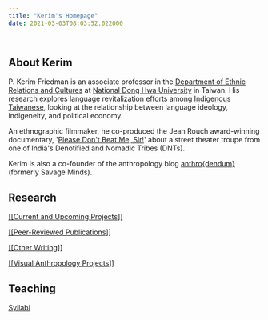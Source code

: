 ```yaml
---
title: "Kerim's Homepage"
date: 2021-03-03T08:03:52.022000

---
```


## About Kerim

P. Kerim Friedman is an associate professor in the [Department of Ethnic Relations and Cultures](https://rc025.ndhu.edu.tw/?Lang=en) at [National Dong Hwa University](https://epage.ndhu.edu.tw/bin/home.php?Lang=en) in Taiwan. His research explores language revitalization efforts among [Indigenous Taiwanese](https://en.wikipedia.org/wiki/Taiwanese_indigenous_peoples), looking at the relationship between language ideology, indigeneity, and political economy. 

An ethnographic filmmaker, he co-produced the Jean Rouch award-winning documentary, '[Please Don't Beat Me, Sir!](https://pleasedontbeatmesir.fournineandahalf.com)' about a street theater troupe from one of India's Denotified and Nomadic Tribes (DNTs). 

Kerim is also a co-founder of the anthropology blog [anthro{dendum}](https://anthrodendum.org) (formerly Savage Minds).  

## Research

<span class="roam-page">[[[Current and Upcoming Projects]]](current-and-upcoming-projects)</span>

<span class="roam-page">[[[Peer-Reviewed Publications]]](peer-reviewed-publications)</span>

<span class="roam-page">[[[Other Writing]]](other-writing)</span>

<span class="roam-page">[[[Visual Anthropology Projects]]](visual-anthropology-projects)</span>

## Teaching

[Syllabi](https://kerim.oxus.net/syllabi/)

